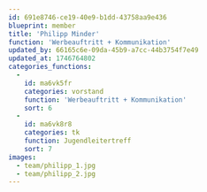```yaml
---
id: 691e8746-ce19-40e9-b1dd-43758aa9e436
blueprint: member
title: 'Philipp Minder'
function: 'Werbeauftritt + Kommunikation'
updated_by: 66165c6e-09da-45b9-a7cc-44b3754f7e49
updated_at: 1746764802
categories_functions:
  -
    id: ma6vk5fr
    categories: vorstand
    function: 'Werbeauftritt + Kommunikation'
    sort: 6
  -
    id: ma6vk8r8
    categories: tk
    function: Jugendleitertreff
    sort: 7
images:
  - team/philipp_1.jpg
  - team/philipp_2.jpg
---
```

